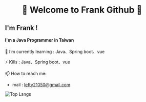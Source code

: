 # <center>👋  Welcome to Frank Github 👋</center>
## I'm Frank ! 
####  I'm a Java Programmer in Taiwan

🌱 I’m currently learning : Java、Spring boot、vue

⚡ Kills : Java、Spring boot、vue

📫 How to reach me: 
- mail : lefty21050@gmail.com



![Top Langs](https://github-readme-stats.vercel.app/api/top-langs/?username=Frank0321)

<!--
**Frank0321/Frank0321** is a ✨ _special_ ✨ repository because its `README.md` (this file) appears on your GitHub profile.

Here are some ideas to get you started:

- 🔭 I’m currently working on ...
- 🌱 I’m currently learning ...
- 👯 I’m looking to collaborate on ...
- 🤔 I’m looking for help with ...
- 💬 Ask me about ...
- 📫 How to reach me: ...
- 😄 Pronouns: ...
- ⚡ Fun fact: ...
![Anurag's github stats](https://github-readme-stats.vercel.app/api?username=Frank0321&theme=vue-dark)
-->
